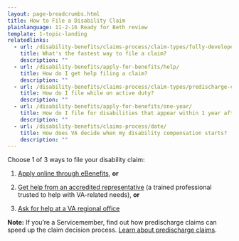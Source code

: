 ```yaml
---
layout: page-breadcrumbs.html
title: How to File a Disability Claim
plainlanguage: 11-2-16 Ready for Beth review
template: 1-topic-landing
relatedlinks:
  - url: /disability-benefits/claims-process/claim-types/fully-developed-claim/
    title: What's the fastest way to file a claim?
    description: ""
  - url: /disability-benefits/apply-for-benefits/help/
    title: How do I get help filing a claim?
    description: ""
  - url: /disability-benefits/claims-process/claim-types/predischarge-claim/
    title: How do I file while on active duty?
    description: ""
  - url: /disability-benefits/apply-for-benefits/one-year/
    title: How do I file for disabilities that appear within 1 year after discharge?
    description: ""
  - url: /disability-benefits/claims-process/date/
    title: How does VA decide when my disability compensation starts?
    description: ""
---
```


Choose 1 of 3 ways to file your disability claim:

1.	[Apply online through eBenefits]( https://www.ebenefits.va.gov/ebenefits/about/feature?feature=disability-compensation), **or**

2.	[Get help from an accredited representative](/disability-benefits/apply-for-benefits/help/index.html) (a trained professional trusted to help with VA-related needs), **or**

3.	[Ask for help at a VA regional office](http://www.benefits.va.gov/benefits/offices.asp)

**Note:**  If you’re a Servicemember, find out how predischarge claims can speed up the claim decision process. [Learn about predischarge claims](/disability-benefits/claims-process/claim-types/predischarge-claim/index.html).

 

